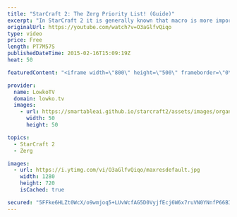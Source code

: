 ```yaml
---
title: "StarCraft 2: The Zerg Priority List! (Guide)"
excerpt: "In StarCraft 2 it is generally known that macro is more important than micro. However, this concept makes sense to those that have been playing a lot but if you haven't played in a while or if you're new to the game this concept is confusing. In this video I talk about the Zerg priority list and how"
originalUrl: https://youtube.com/watch?v=O3aGlfvQiqo
type: video
price: Free
length: PT7M57S
publishedDateTime: 2015-02-16T15:09:19Z
heat: 50

featuredContent: "<iframe width=\"800\" height=\"500\" frameborder=\"0\" src=\"https://www.youtube.com/embed/O3aGlfvQiqo\" allow=\"accelerometer; autoplay; encrypted-media; gyroscope; picture-in-picture\" allowfullscreen></iframe>"

provider:
  name: LowkoTV
  domain: lowko.tv
  images:
    - url: https://smartableai.github.io/starcraft2/assets/images/organizations/lowko.tv-50x50.jpg
      width: 50
      height: 50

topics:
  - StarCraft 2
  - Zerg

images:
  - url: https://i.ytimg.com/vi/O3aGlfvQiqo/maxresdefault.jpg
    width: 1280
    height: 720
    isCached: true

secured: "5FFke6HLZt0WcX/o9wmjoq5+LUvWcfAG5D0VyjfEcj6W6x7ruVN0YNnfP66BIJiJ3h/lme3gaADXOl2T3YdEufR1fXI3av82oSmUdL2947HZg9vWuU83xyqAxh9SbDINNIIiNIGdssuyk+MzoN0WCqnUBAdi702R18L4ZXlZaFrcHeMJ9m0HMnQRj3Q9WbDmd8a8+WhMWErIevrSquqEYnjzxPXC6LF8U3fwjTWZM/KUmrY0egZl7aknJZa8HNhG76NKkQzfMW8LPxnvcJEdgCjLXboL8Kgo24XDifmAIxeEbqN5dOvBpUrPwqq6ZCS7904n7N12TxNdl/NEfGtmL1UvUtX+3R4pvlK02FwIliMJ4mpl+DEFY21yEkHj32G0aBAjUMl00SEsamxinmcFU/Gi1yOG/VJPHnO/NagyOYc=;2Lgy6+t50vvBotNEV7X5yA=="
---
```


